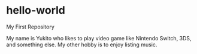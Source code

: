 # hello-world
My First Repository

My name is Yukito who likes to play video game like Nintendo Switch, 3DS, and something else.
My other hobby is to enjoy listing music.

